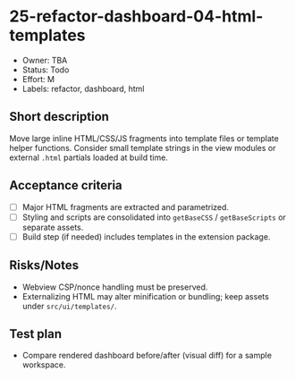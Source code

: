 # 25-refactor-dashboard-04-html-templates

- Owner: TBA
- Status: Todo
- Effort: M
- Labels: refactor, dashboard, html

## Short description
Move large inline HTML/CSS/JS fragments into template files or template helper functions. Consider small template strings in the view modules or external `.html` partials loaded at build time.

## Acceptance criteria
- [ ] Major HTML fragments are extracted and parametrized.
- [ ] Styling and scripts are consolidated into `getBaseCSS` / `getBaseScripts` or separate assets.
- [ ] Build step (if needed) includes templates in the extension package.

## Risks/Notes
- Webview CSP/nonce handling must be preserved.
- Externalizing HTML may alter minification or bundling; keep assets under `src/ui/templates/`.

## Test plan
- Compare rendered dashboard before/after (visual diff) for a sample workspace.
